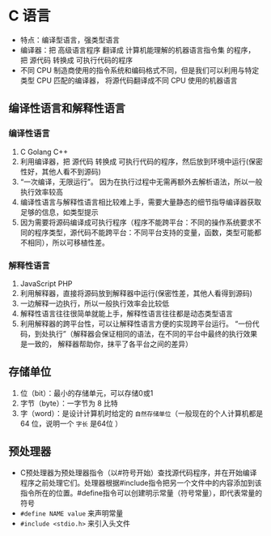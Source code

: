 # C 语言

* 特点：编译型语言，强类型语言
* 编译器：把 高级语言程序 翻译成 计算机能理解的机器语言指令集 的程序， 把 源代码 转换成 可执行代码的程序
* 不同 CPU 制造商使用的指令系统和编码格式不同，但是我们可以利用与特定类型 CPU 匹配的编译器， 将源代码翻译成不同 CPU 使用的机器语言

## 编译性语言和解释性语言

### 编译性语言

1. C Golang C++
2. 利用编译器，把 源代码 转换成 可执行代码的程序，然后放到环境中运行(保密性好，其他人看不到源码)
3. “一次编译，无限运行”。 因为在执行过程中无需再额外去解析语法，所以一般执行效率较高
4. 编译性语言与解释性语言相比较难上手，需要大量静态的细节指导编译器获取足够的信息，如类型提示
5. 因为需要将源码编译成可执行程序（程序不能跨平台：不同的操作系统要求不同的程序类型，源代码不能跨平台：不同平台支持的变量，函数，类型可能都不相同），所以可移植性差。

### 解释性语言

1. JavaScript PHP
2. 利用解释器，直接将源码放到解释器中运行(保密性差，其他人看得到源码)
3. 一边解释一边执行，所以一般执行效率会比较低
4. 解释性语言往往很简单就能上手，解释性语言往往都是动态类型语言
5. 利用解释器的跨平台性，可以让解释性语言方便的实现跨平台运行。 “一份代码，到处执行”（解释器会保证相同的语法，在不同的平台中最终的执行效果是一致的， 解释器帮助你，抹平了各平台之间的差异）

## 存储单位

1. 位（bit）：最小的存储单元，可以存储0或1
2. 字节（byte）：一字节为 8 比特
3. 字（word）：是设计计算机时给定的 `自然存储单位`（一般现在的个人计算机都是 64 位，说明一个 `字长` 是64位 ）

## 预处理器

* C预处理器为预处理器指令（以#符号开始）查找源代码程序，并在开始编译程序之前处理它们。处理器根据#include指令把另一个文件中的内容添加到该指令所在的位置。#define指令可以创建明示常量（符号常量），即代表常量的符号
* `#define NAME value` 来声明常量
* `#include <stdio.h>` 来引入头文件
